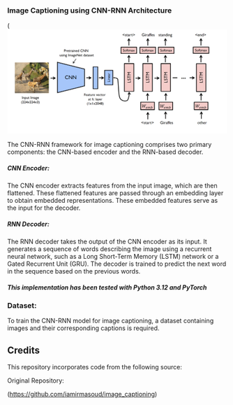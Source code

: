 ### Image Captioning using CNN-RNN Architecture

(![alt text](image.png)

The CNN-RNN framework for image captioning comprises two primary components: the CNN-based encoder and the RNN-based decoder.

##### CNN Encoder:
The CNN encoder extracts features from the input image, which are then flattened. These flattened features are passed through an embedding layer to obtain embedded representations. These embedded features serve as the input for the decoder.

##### RNN Decoder:
The RNN decoder takes the output of the CNN encoder as its input. It generates a sequence of words describing the image using a recurrent neural network, such as a Long Short-Term Memory (LSTM) network or a Gated Recurrent Unit (GRU). The decoder is trained to predict the next word in the sequence based on the previous words.

##### This implementation has been tested with Python 3.12 and PyTorch

### Dataset:
To train the CNN-RNN model for image captioning, a dataset containing images and their corresponding captions is required.






## Credits

This repository incorporates code from the following source:

Original Repository:

(https://github.com/iamirmasoud/image_captioning)



